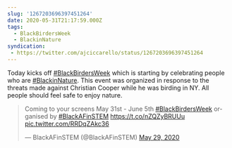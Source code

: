 ```yaml
---
slug: '1267203696397451264'
date: 2020-05-31T21:17:59.000Z
tags:
  - BlackBirdersWeek
  - BlackinNature
syndication:
 - https://twitter.com/ajciccarello/status/1267203696397451264
---
```


Today kicks off [#BlackBirdersWeek](/posts/tags/BlackBirdersWeek) which is starting by celebrating people who are [#BlackinNature](/posts/tags/BlackinNature). This event was organized in response to the threats made against Christian Cooper while he was birding in NY. All people should feel safe to enjoy nature.

<blockquote class="twitter-tweet"><p lang="en" dir="ltr">Coming to your screens May 31st - June 5th <a href="https://twitter.com/hashtag/BlackBirdersWeek?src=hash&amp;ref_src=twsrc%5Etfw">#BlackBirdersWeek</a> organised by <a href="https://twitter.com/hashtag/BlackAFinSTEM?src=hash&amp;ref_src=twsrc%5Etfw">#BlackAFinSTEM</a> <a href="https://t.co/nZQZyBRUUu">https://t.co/nZQZyBRUUu</a> <a href="https://t.co/RRDqZAkc36">pic.twitter.com/RRDqZAkc36</a></p>&mdash; BlackAFinSTEM (@BlackAFinSTEM) <a href="https://twitter.com/BlackAFinSTEM/status/1266349482846965761?ref_src=twsrc%5Etfw">May 29, 2020</a></blockquote>


<script async src="https://platform.twitter.com/widgets.js" charset="utf-8"></script>
